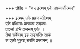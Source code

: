 +++
title = "०५ इत्थम् एके प्रव्रजन्तीत्थम्"

+++
इत्थम् एके प्रव्रजन्तीत्थम्  
एके दक्षिणाः प्रत्यञ्च उदञ्चः  
प्राञ्चो ऽभि व्रजन्त्य् एके ।  
तेषां सर्वेषाम् इह सङ्गतिः साकं  
स एको भूतश् चरति प्रजानन् ॥